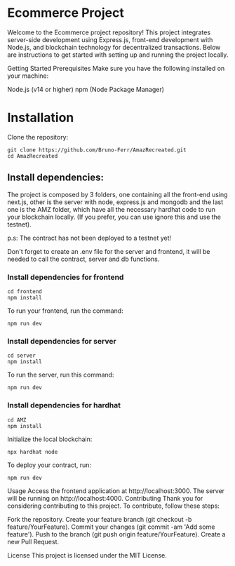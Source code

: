 # Ecommerce Project
Welcome to the Ecommerce project repository! This project integrates server-side development using Express.js, front-end development with Node.js, and blockchain technology for decentralized transactions. Below are instructions to get started with setting up and running the project locally.

Getting Started
Prerequisites
Make sure you have the following installed on your machine:

Node.js (v14 or higher)
npm (Node Package Manager)

# Installation

Clone the repository:
```
git clone https://github.com/Bruno-Ferr/AmazRecreated.git
cd AmazRecreated
```
## Install dependencies:

The project is composed by 3 folders, one containing all the front-end using next.js, other is the server with node, express.js and mongodb and the last one is the AMZ folder, which have all the necessary hardhat code to run your blockchain locally. (If you prefer, you can use ignore this and use the testnet).

p.s: The contract has not been deployed to a testnet yet!

Don't forget to create an .env file for the server and frontend, it will be needed to call the contract, server and db functions.

### Install dependencies for frontend
```
cd frontend
npm install
```
To run your frontend, run the command:
```
npm run dev
```

### Install dependencies for server
```
cd server
npm install
```
To run the server, run this command:
```
npm run dev
```

### Install dependencies for hardhat
```
cd AMZ
npm install
```

Initialize the local blockchain:
```
npx hardhat node
```
To deploy your contract, run:
```
npm run dev
```

Usage
Access the frontend application at http://localhost:3000.
The server will be running on http://localhost:4000.
Contributing
Thank you for considering contributing to this project. To contribute, follow these steps:

Fork the repository.
Create your feature branch (git checkout -b feature/YourFeature).
Commit your changes (git commit -am 'Add some feature').
Push to the branch (git push origin feature/YourFeature).
Create a new Pull Request.

License
This project is licensed under the MIT License.